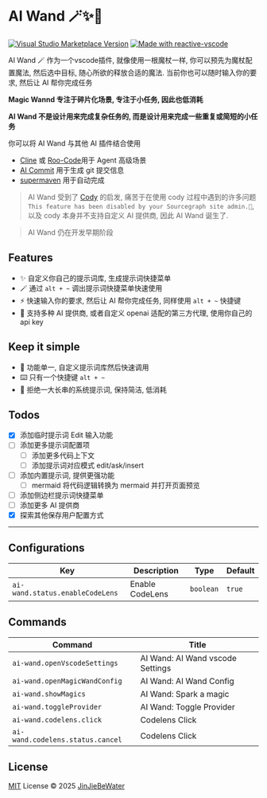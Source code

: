 # AI Wand 🪄✨🔮

<a href="https://marketplace.visualstudio.com/items?itemName=JinJieBeWater.ai-wand" target="__blank"><img src="https://img.shields.io/visual-studio-marketplace/v/JinJieBeWater.ai-wand.svg?color=eee&amp;label=VS%20Code%20Marketplace&logo=visual-studio-code" alt="Visual Studio Marketplace Version" /></a>
<a href="https://kermanx.github.io/reactive-vscode/" target="__blank"><img src="https://img.shields.io/badge/made_with-reactive--vscode-%23007ACC?style=flat&labelColor=%23229863"  alt="Made with reactive-vscode" /></a>

AI Wand 🪄 作为一个vscode插件, 就像使用一根魔杖一样, 你可以预先为魔杖配置魔法, 然后选中目标, 随心所欲的释放合适的魔法.
当前你也可以随时输入你的要求, 然后让 AI 帮你完成任务

**Magic Wannd 专注于碎片化场景, 专注于小任务, 因此也低消耗**

**AI Wand 不是设计用来完成复杂任务的, 而是设计用来完成一些重复或简短的小任务**

你可以将 AI Wand 与其他 AI 插件结合使用

- [Cline](https://marketplace.visualstudio.com/items?itemName=saoudrizwan.claude-dev) 或 [Roo-Code](https://github.com/RooVetGit/Roo-Code)用于 Agent 高级场景
- [AI Commit](https://marketplace.visualstudio.com/items?itemName=Sitoi.ai-commit) 用于生成 git 提交信息
- [supermaven](https://marketplace.visualstudio.com/items?itemName=supermaven.supermaven) 用于自动完成

> AI Wand 受到了 [Cody](https://github.com/sourcegraph/cody) 的启发, 痛苦于在使用 cody 过程中遇到的许多问题 `This feature has been disabled by your Sourcegraph site admin.🤣`, 以及 cody 本身并不支持自定义 AI 提供商, 因此 AI Wand 诞生了.

> AI Wand 仍在开发早期阶段

## Features

- ✨ 自定义你自己的提示词库, 生成提示词快捷菜单
- 🪄 通过 `alt + ~` 调出提示词快捷菜单快速使用
- ⚡ 快速输入你的要求, 然后让 AI 帮你完成任务, 同样使用 `alt + ~` 快捷键
- 🔮 支持多种 AI 提供商, 或者自定义 openai 适配的第三方代理, 使用你自己的 api key

## Keep it simple

- 🎯 功能单一, 自定义提示词库然后快速调用
- ⌨️ 只有一个快捷键 `alt + ~`
- 📝 拒绝一大长串的系统提示词, 保持简洁, 低消耗

## Todos

- [x] 添加临时提示词 Edit 输入功能
- [ ] 添加更多提示词配置项
  - [ ] 添加更多代码上下文
  - [ ] 添加提示词对应模式 edit/ask/insert
- [ ] 添加内置提示词, 提供更强功能
  - [ ] mermaid 将代码逻辑转换为 mermaid 并打开页面预览
- [ ] 添加侧边栏提示词快捷菜单
- [ ] 添加更多 AI 提供商
- [x] 探索其他保存用户配置方式

***

## Configurations

<!-- configs -->

| Key                             | Description     | Type      | Default |
| ------------------------------- | --------------- | --------- | ------- |
| `ai-wand.status.enableCodeLens` | Enable CodeLens | `boolean` | `true`  |

<!-- configs -->

## Commands

<!-- commands -->

| Command                          | Title                            |
| -------------------------------- | -------------------------------- |
| `ai-wand.openVscodeSettings`     | AI Wand: AI Wand vscode Settings |
| `ai-wand.openMagicWandConfig`    | AI Wand: AI Wand Config          |
| `ai-wand.showMagics`             | AI Wand: Spark a magic           |
| `ai-wand.toggleProvider`         | AI Wand: Toggle Provider         |
| `ai-wand.codelens.click`         | Codelens Click                   |
| `ai-wand.codelens.status.cancel` | Codelens Click                   |

<!-- commands -->

## License

[MIT](./LICENSE.md) License © 2025 [JinJieBeWater](https://github.com/JinJieBeWater)
